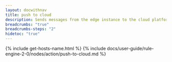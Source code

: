 ```yaml
---
layout: docwithnav
title: push to cloud
description: Sends messages from the edge instance to the cloud platform.
breadcrumbs: "true"
breadcrumbs-steps: "2"
hidetoc: "true"
---
```


{% include get-hosts-name.html %}
{% include docs/user-guide/rule-engine-2-0/nodes/action/push-to-cloud.md %}
